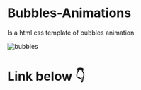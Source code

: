 # Bubbles-Animations

Is a html css template of bubbles animation



![bubbles](https://user-images.githubusercontent.com/75726095/216339584-35c724c1-e1c7-4d7f-b726-0005b1b619c4.png)




# Link below 👇 

